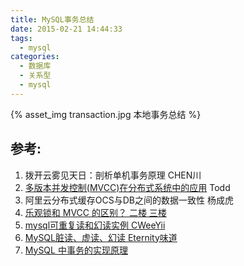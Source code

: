 ```yaml
---
title: MySQL事务总结
date: 2015-02-21 14:44:33
tags:
  - mysql
categories:  
  - 数据库
  - 关系型
  - mysql
---
```


<p></p>
<!-- more -->

{% asset_img  transaction.jpg  本地事务总结 %}




## 参考:
1. 拨开云雾见天日：剖析单机事务原理 CHEN川
2. [多版本并发控制(MVCC)在分布式系统中的应用](https://coolshell.cn/articles/6790.html) Todd
3. 阿里云分布式缓存OCS与DB之间的数据一致性 杨成虎
4. [乐观锁和 MVCC 的区别？  二楼 三楼](https://www.zhihu.com/question/27876575)
5. [mysql可重复读和幻读实例  CWeeYii](https://blog.csdn.net/cweeyii/article/details/70991230)
6. [MySQL脏读、虚读、幻读 Eternity味道](https://www.cnblogs.com/lz0925/articles/8988922.html)
7. [MySQL 中事务的实现原理](https://blog.csdn.net/J_java1/article/details/82025189)

